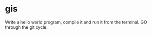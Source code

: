 # gis
Write a hello world program, compile it and run it from the terminal. GO through the git cycle. 
